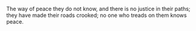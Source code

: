 The way of peace they do not know, and there is no justice in their paths; they have made their roads crooked; no one who treads on them knows peace.

